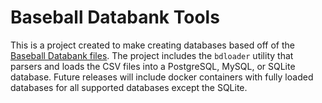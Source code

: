 # Baseball Databank Tools

This is a project created to make creating databases based off of the [Baseball Databank files](https://github.com/chadwickbureau/baseballdatabank).  The project includes the `bdloader` utility 
that parsers and loads the CSV files into a PostgreSQL, MySQL, or SQLite database.  Future
releases will include docker containers with fully loaded databases for all supported databases except
the SQLite.   